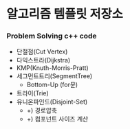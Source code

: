 # 알고리즘 템플릿 저장소
### Problem Solving c++ code

- 단절점(Cut Vertex)
- 다익스트라(Dijkstra)
- KMP(Knuth-Morris-Pratt)
- 세그먼트트리(SegmentTree)
    - Bottom-Up (for문)
- 트라이(Trie)
- 유니온파인드(Disjoint-Set)
    - +) 경로압축
    - +) 컴포넌트 사이즈 계산